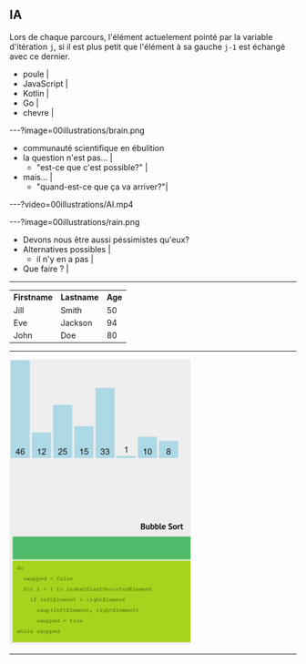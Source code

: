 ## IA

Lors de chaque parcours, l'élément actuelement pointé par la variable d'itération `j`, si il est plus petit que l'élément à sa gauche `j-1` est échangé avec ce dernier.

- poule		 |
- JavaScript |
- Kotlin     |
- Go         |
- chevre     |

---?image=00illustrations/brain.png

- communauté scientifique en ébulition
- la question n'est pas...			   |
	- "est-ce que c'est possible?"     |
- mais...					           |
	- "quand-est-ce que ça va arriver?"|

---?video=00illustrations/AI.mp4

<!-- .slide: data-autoslide="24500" -->

---?image=00illustrations/rain.png

- Devons nous être aussi péssimistes qu'eux?
- Alternatives possibles					 |
	- il n'y en a pas					     |
- Que faire ?								 |

---
<!--exemple tableau progressif-->

<table>
  <tr>
    <th>Firstname</th>
    <th>Lastname</th> 
    <th>Age</th>
  </tr>
  <tr>
    <td>Jill</td>
    <td>Smith</td>
    <td>50</td>
  </tr>
  <tr class="fragment">
    <td>Eve</td>
    <td>Jackson</td>
    <td>94</td>
  </tr>
  <tr class="fragment">
    <td>John</td>
    <td>Doe</td>
    <td>80</td>
  </tr>
</table>

---

<!--exemple integration image-->

<img src="/00illustrations/triBulle-flag.gif" height="500">

---
